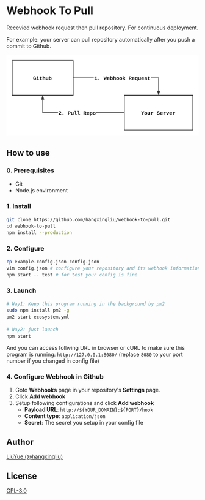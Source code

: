 # Webhook To Pull

Recevied webhook request then pull repository. For continuous deployment.

For example: your server can pull repository automatically after you push a commit to Github.

![](images/flow.svg)

## How to use

### 0. Prerequisites

- Git
- Node.js environment

### 1. Install

``` bash
git clone https://github.com/hangxingliu/webhook-to-pull.git
cd webhook-to-pull
npm install --production
```

### 2. Configure

``` bash
cp example.config.json config.json
vim config.json # configure your repository and its webhook information
npm start -- test # for test your config is fine 
```

### 3. Launch

``` bash
# Way1: Keep this program running in the background by pm2
sudo npm install pm2 -g
pm2 start ecosystem.yml

# Way2: just launch
npm start
```

And you can access follwing URL in browser or cURL to make sure this program is running:
`http://127.0.0.1:8080/` (replace `8080` to your port number if you changed in config file)

### 4. Configure Webhook in Github

1. Goto **Webhooks** page in your repository's **Settings** page.
2. Click **Add webhook**
3. Setup following configurations and click **Add webhook**
	- **Payload URL**: `http://${YOUR_DOMAIN}:${PORT}/hook`
	- **Content type**: `application/json`
	- **Secret**: The secret you setup in your config file

## Author

[LiuYue (@hangxingliu)](https://github.com/hangxingliu)

## License

[GPL-3.0](LICENSE)
